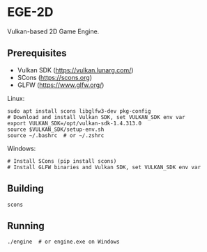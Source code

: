 # EGE-2D

Vulkan-based 2D Game Engine.

## Prerequisites

- Vulkan SDK (https://vulkan.lunarg.com/)
- SCons (https://scons.org)
- GLFW (https://www.glfw.org/)

Linux:

```
sudo apt install scons libglfw3-dev pkg-config
# Download and install Vulkan SDK, set VULKAN_SDK env var
export VULKAN_SDK=/opt/vulkan-sdk-1.4.313.0
source $VULKAN_SDK/setup-env.sh
source ~/.bashrc  # or ~/.zshrc

```

Windows:

```
# Install SCons (pip install scons)
# Install GLFW binaries and Vulkan SDK, set VULKAN_SDK env var
```

## Building

```
scons
```

## Running

```
./engine  # or engine.exe on Windows
```
